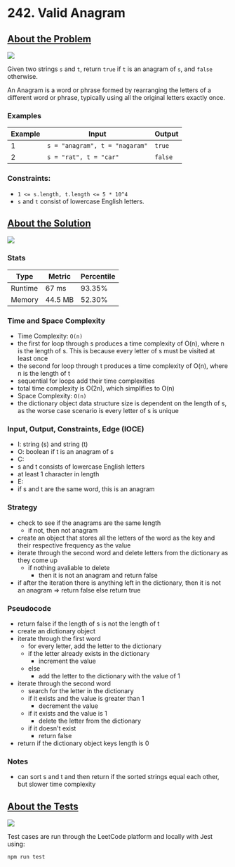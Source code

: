 # 242. Valid Anagram

## <a href='https://leetcode.com/problems/valid-anagram/'>About the Problem</a>

<img src='https://img.shields.io/badge/LeetCode-FFA116.svg?style=for-the-badge&logo=LeetCode&logoColor=white' />

Given two strings `s` and `t`, return `true` if `t` is an anagram of `s`, and `false` otherwise.

An Anagram is a word or phrase formed by rearranging the letters of a different word or phrase, typically using all the original letters exactly once.

### Examples

| Example| Input | Output |
| --- | --- | --- |
| 1 | `s = "anagram", t = "nagaram"` | `true` |
| 2 | `s = "rat", t = "car"` | `false` |

### Constraints:

- `1 <= s.length, t.length <= 5 * 10^4`
- `s` and `t` consist of lowercase English letters.

## <a href='./isAnagram.js'>About the Solution</a>

<img src='https://img.shields.io/badge/JavaScript-F7DF1E.svg?style=for-the-badge&logo=JavaScript&logoColor=black' />

### Stats
| Type | Metric | Percentile |
| --- | --- | --- |
| Runtime | 67 ms | 93.35% |
| Memory | 44.5 MB | 52.30% |

### Time and Space Complexity
 - Time Complexity: `O(n)`
  - the first for loop through s produces a time complexity of O(n), where n is the length of s. This is because every letter of s must be visited at least once
  - the second for loop through t produces a time complexity of O(n), where n is the length of t
  - sequential for loops add their time complexities
  - total time complexity is O(2n), which simplifies to O(n)
 - Space Complexity: `O(n)`
  - the dictionary object data structure size is dependent on the length of s, as the worse case scenario is every letter of s is unique

### Input, Output, Constraints, Edge (IOCE)

 - I: string (s) and string (t)
 - O: boolean if t is an anagram of s
 - C:
  - s and t consists of lowercase English letters
  - at least 1 character in length
 - E:
  - if s and t are the same word, this is an anagram

### Strategy
- check to see if the anagrams are the same length
  - if not, then not anagram
- create an object that stores all the letters of the word as the key and their respective frequency as the value
- iterate through the second word and delete letters from the dictionary as they come up
  - if nothing avaliable to delete
    - then it is not an anagram and return false
- if after the iteration there is anything left in the dictionary, then it is not an anagram => return false else return true

### Pseudocode
- return false if the length of s is not the length of t
- create an dictionary object
- iterate through the first word
  - for every letter, add the letter to the dictionary
  - if the letter already exists in the dictionary
    - increment the value
  - else
    - add the letter to the dictionary with the value of 1
- iterate through the second word
  - search for the letter in the dictionary
  - if it exists and the value is greater than 1
    - decrement the value
  - if it exists and the value is 1
    - delete the letter from the dictionary
  - if it doesn't exist
    - return false
- return if the dictionary object keys length is 0

### Notes
  - can sort s and t and then return if the sorted strings equal each other, but slower time complexity

## <a href='./isAnagram.test.js'>About the Tests</a>

<img src='https://img.shields.io/badge/Jest-C21325.svg?style=for-the-badge&logo=Jest&logoColor=white' />

Test cases are run through the LeetCode platform and locally with Jest using:
```
npm run test
```